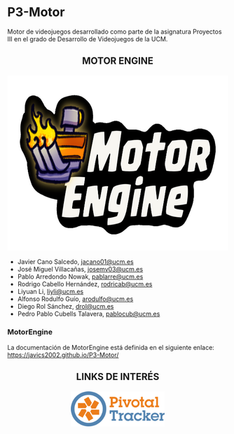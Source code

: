 # P3-Motor
Motor de videojuegos desarrollado como parte de la asignatura Proyectos III en el grado de Desarrollo de Videojuegos de la UCM.  

## <p align="center">**MOTOR ENGINE**</p>
<div align="center">
    <img src="readme_assets/engine_logo.png" alt="engine_logo" width="827" height="400">
</div>

* Javier Cano Salcedo, jacano01@ucm.es 
* José Miguel Villacañas, josemv03@ucm.es 
* Pablo Arredondo Nowak, pablarre@ucm.es
* Rodrigo Cabello Hernández, rodricab@ucm.es
* Liyuan Li, liyli@ucm.es
* Alfonso Rodulfo Guío, arodulfo@ucm.es
* Diego Rol Sánchez, drol@ucm.es 
* Pedro Pablo Cubells Talavera, pablocub@ucm.es

### MotorEngine
La documentación de MotorEngine está definida en el siguiente enlace: https://javics2002.github.io/P3-Motor/

## <p align="center">**LINKS DE INTERÉS**</p>

<div align="center">
  <a href="https://www.pivotaltracker.com/n/projects/2630589">
    <img src="readme_assets/pivotal_logo.png" alt="Logo_pivotal" width="214" height="80">
  </a>
</div>


